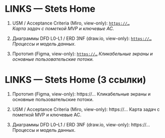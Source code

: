 # LINKS — Stets Home

1) USM / Acceptance Criteria (Miro, view-only): [`https://…`](https://miro.com/app/board/uXjVJ6sKgb0=/?share_link_id=488402602130)  
   _Карта задач с пометкой MVP и ключевые AC._

2) Диаграммы DFD L0-L1 / ERD 3NF (draw.io, view-only): [`https://…`](https://viewer.diagrams.net/?tags=%7B%7D&lightbox=1&highlight=0000ff&edit=_blank&layers=1&nav=1&title=sh-dfd_erd.drawio&dark=auto#R%3Cmxfile%20pages%3D%222%22%3E%3Cdiagram%20name%3D%22DFD%20L0%26amp%3BL1%20Stets%20Home%22%20id%3D%22MnnW-QWd7FSkF0TVXXXI%22%3E7V1bc5vIEv41rkoe7GJguD36uptaOydV3t1k87KFJSyxwcJBOLbz6w%2B3wQPTMBcBQoqyVV4x0IA0833d093Tc2ScP7z8FnuPy5to7odHujZ%2FOTIujnTd0Bwt%2FV%2FW8lq0HBu6U7Qs4mBetKG3htvgp182loKLp2Dur2sXJlEUJsFjvXEWrVb%2BLKm1eXEcPdcvu4%2FC%2BlMfvYXPNNzOvJBt%2FRzMk2XR6uj2W%2FvvfrBYkicjyy3OPHjk4vKbrJfePHqmmozLI%2BM8jqKk%2BPTwcu6H2a9Hfpefzvfv%2F%2BLF81%2Fe15uHp59R%2BNH9dlzc7EpGpPoKsb9KlG%2BN7S%2Bf%2F%2F56c3XzbDp%2F3Hz88O%2Fdz%2FNjZBb3%2FuGFT3792yav5CdcPwcPobdKj85myyCcX3uv0VP2IuvEm30jR2fLKA5%2BRqvEC9NTKG1IT8dJOSIMrXbFbSaZNmetcfS0mvvzUug%2BPV%2FKIEyOy3fR8pvG0beqKzOJ2F%2Bn138iv45WNV1764S8Cum77OzcWy%2Fz52UHXhgsVunnWSrtx9kDgzA8j8Iozr%2B8cZX%2FS9sFO6HsrB9%2BnPgv1BAsO%2BU3P3rwk%2Fg1vaQ8e%2By4JaJKiCHD1YuG57cBi6yyX5b0YCWd5ZUgWVR3fxsI6YdyLMiMC4sZF0fpz%2BVeHaU%2FZ8oJ6eczJ%2F97lv%2B9zP9a%2BV8z%2F3tBXWMenetHp%2Bm7pnc1kJb%2FmNb3pww4Z7eJn6zTJ%2F2evvlbKzMGmW4qxgHpqFWUD0%2B678qm9aM3C1aLa%2F8%2B%2B9FwY4Sl%2FXKWdVWQEsZp%2BYiHYD7PHluMIu%2BuGnpxlHgJdZyOBTK%2B2MHRDTf%2B6HglDCw2FNzBRoILjwSc96xG9fVFPjbOyh5Ph2Z2aOR%2FbTIw0s86JVIMm%2FQJVpj1%2Bjz4kX5c5AMgO2FTz7gi4ym9BSo%2Fl2Lp96Ilm0PHn6cKoTyM4mQZLaKVF16%2BtTYY6O2a6yh6LBv%2F85PktRw13lMSZWyWPBCm81%2BC5Av1%2BZ9shJyY5dHFSzlg8oNXcrBKu%2BcLfUBJZYdvYvkRkZs9xT8q9pIjpXX0FM%2F8rs4utWJK3Au%2FcyCX%2FJD9tp3DOPZDLwl%2B1JUxNEhL0U9RkH6TN3J0sVYnR2zq9ZsU71rKNQZ79SLq459QLMCE1QDG1MDWqaGuUayIW7kx%2FRWPH7wgnM7A1dVGrv4rD93TOPZeqQseswG57hjZCGnNoY3dugUnIGLo3SIsfuQlsNkAVvFd%2B4WZrq5mCu1Q4e2S6IgCk1W7RokjBrGs2Tsi%2FN50xT804PYRfaYg%2Bshw1E40xyoHx9CIrCY%2F1dDXpMEiL6HXJOrwepMn3yK6v1%2F7w2g6QxGCgPFWWX4sDInN1wrDqRl1auCk8PhPDY57BM4Mm6a9JWwattaNNMdszqvrEltEGoaRdkoB5JxBHS5R9zazaig%2BjcIRAWfN3EyvvOobrm%2FvOsH52AG6HdC1rW0hF0sjF08Fuay%2FVMYbUgCIdZNpdbdagdMDbCYJG8vG28INksYNmgpuYH%2FyqUZBwabUWqGTzil9o5WfdY06NCio6XVUVS0FnjDlcjml7mBR7c42MVf3wNhqHhhbag6Yx2dOsxhb2jALvfU6mJHmqyCs3nA1JxeVPvW0pTx%2FcOSAXhkHdwOVFTHrs0CBeaO8BHY72KA3pNsw0hGAZdru1Gk3%2F4Zu1RY7l7hZtXflLXXtrw%2Fvp261IkEmaKhfxGECHqoFyWEaWnwqTMCobNPkgJRR2Q2JgUDqtIKUdaBWLVdg8GIzZ88BZQeUbYwyS9owtroM475QZiAQZXw3TwENDYqB01ijTNkWp47UfHPaavAwC63PQtG2ZqG6Iwu2hsT2ZqEItk1rsfxq5llh77Lu72xMNcn1TaBQA7qWb%2Fa8DBI%2FS0rKrnuOvUfpcSeRWoaMtoAxN6HIHiqhSG9hRZbo6uFcXasRWEvKUGP%2BUFFk0U2X9Wwk1ppppUH4aZfUcJB6zoZW0%2BSouua8EPRdoBpPc%2FOedsGUcrZrSo3JpYRHDjGsUbElmprVABc3OeSArv5tJ9NpKl%2BTYzqxEojjP7AZBS8vgWveyoHmQi3JJVcUBE8pH1%2Fl6KcdfG0IdsqzAC3olveQmViru%2FXjfsyKanQgGido0AE3TnCggzHogBcmYCS4Pn8G3PISo0QJjJYMGH6uWR3OJTzT%2BdSqhkiyjuTOm31b5Ng7nhXrQk7T68JsmnM89%2BJv74504z7%2Fd6Sf5%2B8Tvzs%2BXvj5yVIkP5EtXNGz%2F96%2Fz5%2BrwbeLF3fvtEKC%2FO998f%2FsjG6axQH9obzh28qXuv9G3B%2Fb4KviN%2BmYvygZTNPjQwkvUY2OKJeRLeUy2hqPyXuJXLu00jddhmHbzBq1hn%2BgZRmGNEtiy2g8iZfnx77bVPL8jJZsoR6DnNV8qSLJhjOrEhGdR1WGWPscbqdJQBn30zBmFFJ0y%2FUbQ9s3LHJ5eX4scqeS54daAqTKHrsKa3dxTQNXi2gLr2HudJ6kK9k0Gn0FepLNgTzJ2hf78b8fwcvV1%2BDq0Q%2FvLv%2B8fzgWCK%2BxqWGnTB%2FRk7%2BMUa%2FZsHT6IyV15mHWIwuvIi5xlN7XPDsyL7J7pby2LhckH4mvbB6sqx27AWRElD3d1QjoamOorm4LGtCrzw1KtdELjuuR0qqX0a%2Fdy7bunjhuvZ91DehnbaB%2B%2FvDh%2B93sY3jxdYHtyw8PM2dx%2BekYdioLJY%2FtUnq1rpR6IpV5Mqi1YolaK7agtTKwacLmf5TarD1Dk00yqYu02Satj8TNGVPxMzMzJqF1iY7Y7EvBHPr0%2FaO9%2FHN5e%2FHXH6uL0%2BC%2Fy6v1%2F1pgqeqtgb0Q49aI2OUZTJsbQy7zRZ0TwCFiGiwngBdiJMgJ1QwG24bSUiUGSdhkdR7WxKDE3Mxx2ZshUrmHg3FZAjOBF9c5fhHd4MqMMr8CB0FnNKiXohqt2d97iPwa7Pmx3q0hX5dGvjHK6mIVeKGeZGy9FqDhmBUg6dj4xFQzLRDWT1BqXpB%2FxLCrXq5p6HPJ8RXsoeGIRDmOBBoTGHB8To8waLoQLjK1nbzYzQjDmG6xEIxYIBr1QjlCMibHR2ryZeS1OEsrwFMQqewgTSoII%2FZuuHG3gWcsquu097yWieIq0%2B1ESjYkD1fW2jBdsi6q%2F7RLWX5JAQMQjCVlK%2FQLagcANRoX1C1FScXX00wl5ZS8697ww%2F7TQ2pbGFXV6GFtC4Q0ZexvT%2BlPgB9alvcoKv2dThNVLOi5i4oeG7KK3rKtUYBs2QCO9e7IAyijcfwK4GxEm%2FgsYQKE0ZLloVCVBvYnDFSlZjJk04cB0FMVGqXlMlujLOkYiGGTdJthKcuAmIRDWZCMZXCiEwDNNWQ40xsMTJCq%2FKNefBYprzYdq1z%2F5%2FAeT7gePz9FQmi97CapqBvW25kMqW207k7WgprWQpuxWc3USSnUgVnNUmA1QIbHagJMyGE1G%2BBFXe%2FTxtINMRtrTE4juYQ91CPacwcu5ZSRyh2Ti%2F7sEyvJ%2B4FtaxxbywSCuZhTyghpAC1hsTKfHdO4bVNMKXk8WtwYbVabSSCxjc1NQ2PXbpoaeak6pX4Fn5RdLbDYE5%2BUwRc6%2BKQgZmrJjful6iMJP2SvbLsaPSqWgN6xSi9wnJdsFMulWU2OZvMgnoNUeJb1YEHZfKalSj2uyN16WmQNPEs3NKPzBaH3s%2FWazPbSiUkxRMViVGJlYyaROSBUrGraxKa4u%2BBWatYwCwB3hem0Ews5o2zw4rKz2Mxi7CYTYOZrW91GKNKAFYsNoR4MSpjWsaucYg0SOxaNLPTGkJ2lKMD6W10p0lOrxzU1xhtnP9W9MuWwtClnaeMsD0nnx%2FIUBwkhh1MAEOlAUFNJSNA06yQ9R31dCUh6DkOiUwg9tCSVqieNiUcs%2BIz2ixfsUq0VPA1GkzbZMFKy2AD4AV4x3Fyb2tNkEiEDs%2BzIC2MYbIqrkhByeX5IHeBhJSG7ax9sNVtTZ386ZBqNfmoh3d4IUKAoft%2BZIeRGaPtFy6ZGj1vYB26HTD7HwKNESaDoBddFBgohznYZKXv2I4QcTnIK0oHQsZKQXbd9OcYlP6jbLzH2qw57o1k4b091pfKGW5ZQU%2FiJM6BakHik6khwsRxNlP90af5L0TiKUw9Iz9U1q2%2F7BwSmhcYFps7mnl0gNsMDSPpgm5p2kxoyHaGnNwDaWSTytl4kcr30HrPDh5dF2rA8md%2FPT%2BZe4t0mUex%2FuKD83qF%2Fn9FBVmQyWC2u86ML46hZ3y6Lpp5rWZ07%2FTw7yub51DGqn82O0itqZ6nj7Dxq3AvVrs6P8qJ6ctCVqI4HDH8yn%2BPtnNTMQVcpjgeP1Jacpd6KXZDBeVAJfasEXVAlkEJXEioB29qAXgNRNpZOQwKs3oaCEZFBLsd%2BhUr7uGIZ2cP7HsmwoFWPvoHqAcvXHPTEgHoCY2uKiqIlhWy06ic7rUDEdongqZO%2BNQgWnVTIp0RhxxhjTgG5EricD%2FofeKQPFk%2FZmPUnOn1hU59S4lXWIeoV7g9Tlu2qIqQBWX0T0EX9VuISzBWpzu64LlJWP4POZoDy3305%2BE2XGMUDKyOL5W6%2BMgKEkMup4AcW53B7L%2BE3DWXEJlNc4A2UkTjaDz6z7SsgYKBPQQH1WBUKDDPTQ3JK6qYX1aGitPpWN8DeWLDzzJGf%2BpjjbI7lAhmEPG0DyHBnPg6w6K7%2FiU%2B22wcbs7YaCN4oPDu65mJLQW0yjQJWntRpolx5clBIAyokm90BYQr6qCURgN7thE6NAtPoe0gByK%2BfjrbabG8kWr9tNz2UBPW52orEnSWq5WCybXL%2F9YlZVrY1di20pTVYuaf9TaC9Sly9Wz32ItKd1NCXciG7KGwM%2BXqA5wDevsFriHo2iJNCArzI2jBMO1XwQlsU8OxUDGVyy8uMBN%2BWvIsLRtFe9h1IK85OEOi7jXNiBPJxLunBTGeU2BxsE4Ht4hwsS84NxUGrdlWERoK63oemlopTTDADd%2BfhLRos1yXTrbQTwyDaQBXer6DA0GDvDSAtqSWsLqy2Wlbzo5Ko8kSg0V0VonVb6NC788NP0TpIggiUuG5cUEmq4koFw31b0aIOW13SYZsVjN20eo8M4DA0x5TeEq89EzGD9CCq2ul48dbsSqAmh4LMSHoaLviz3xuFa50gnuJaaSxaL9GUrJd4rOX7VqpQgfxSQABMBgcYNmD1KsmIrTmuLHSRYqyicRkH2uG0WSd2AhUcDDbDSGdQu34OHkIvr5EyWwbh%2FNp7jZ6yEblOvNk3cnS2jOLgZ7RKPALFvFZKCVRDq11xm0mWuKlD%2Fj49X8ogTI7Ld9Hym8bRN%2F9zGYHIJGJ%2FnV7%2FieBOq5quvXVCXmXpzfNKLlozPMTYI%2FdBGJ5HYRTnX964yv8NGGnB0G4OtmCkBelDhVoMNh2F5DhqnZXcilIdlfbIXK3pz4g02A9b88k2xh3TNUXfk84py%2FbQ%2FVU21aN1uDGq9C6jMx853l013OIo8RLqOO1%2FMqbYAdENMf6IKLvfEOx8d7C%2BZ9M%2BjAMrjMoKNqBApsAKLbs%2BbcwKYlPat7POvrKFLTxSJsMWbFAeH9hiVLYAPcUToAsMB283pIu%2BCsDuJ4G4woNnKgSC2RghYnrnQCCDEgjgwJoCf8Ahpb74oyqiX%2FHERY1Fym0BGrsHVP4tRBLH8qr8%2B0knWHwoTYZO2DCLeaCTcelEnyiftLi%2BN%2BYTGaf4%2FtsgFQJ3hzTMlthsL4nCjU7uzFRf1zPVh0Io5HU0kGAvNCNv%2FfVCjwWFRZwKiNrCYvtx8g1TQSX3KZzEXl%2FE3SGxNQN2laLYfWRmYpsThYI2JazLtEWhlDNboHC10aRJ8U28LDYIZjhiUfu%2BYlImvOhQdZdmsLDPZCDfSxHalg1Ou2PePUOehDmGCFebljXKSkNwU1GXk1kN4E9FxrD0QXkCaU6fRIHRBIiiJRihSBQ7ay1IgH6KBf6IDTAEc1iGO0p9JmjtMOYUt4DK62Gx2hbqLABtVrIBCwA5M2OzgMV6j8mcXq0YU5V2exfX0tIdalJ3WU4Cpzi1A4sZVWty6bmdOebczmrx5SrsU9%2B%2BkWuzs6spY1tn794sbxu8je0vn%2F%2F%2BenN182w6f9x8%2FPDv3c%2FzavcfmrfhC0UnecNy9LFDDAZCVabdvW3eMdKJK7JFhJNUyD4SN9lRlGuBd8FNrCozbXoYR1FCX57VRbiJ5n52xf8B%3C%2Fdiagram%3E%3Cdiagram%20id%3D%22xzmoIf4-ixnHpPlwYKO3%22%20name%3D%22ER%203%D0%9D%D0%A4%20Stets%20Home%22%3E7Z1td5rKFsc%2FjWvd%2ByJdPIsvVZLePPUkbU%2BbkzdZNBK1ByVV0iT99BeQwYEZEJWHmWGv1WWVICDMf%2FNj7z1799Tx4u3jyn6eXXsTx%2B0p0uStp1o9RZH7hhr8Fy55j5dIqrxZMl3NJ%2FGy7YIv8z8OWjFe%2BjKfOOvUir7nuf78Ob3w0VsunUc%2FtcxerbzX9GpPnpve67M9dYgFXx5tl1z6fT7xZ5ulptLfLv%2BfM5%2FO0J5lY7D5y8JGK8e%2FZD2zJ94rtkg97SlGT1Hf7J466oXL0v%2FU8crz%2FJ2roZUXb2PHDc8%2BOq%2Bb%2FZ4dvoHkt6%2BcpV%2FRNn%2F75rc7f%2BmfT8b%2B40fp%2Bh%2Ft6vok3tFv232JT3vPknqDs%2FB1dBq9jnqW3DPH0fs%2BtjxacyRFf92811Prb069%2F46uZ3AVnsO3vv0jXDRa%2B%2FbKj4edGhzxKBhIvj1fOqtggRx9dl37eT2PVt8smc3dyZX97r34aEPo0%2Bhp%2FuZMPm9GXbhuMACvgo2FH8ONPwUb%2FxIfTPhn251Pl8H7x%2BAEh3scrZx1cCxX9tqP15j5Czd%2BG315c6SyFp327NVB59FZ%2Bc4btqjc1dpes4%2BOt3D81XvwOd6MHg%2FiWMYqGtSvW00kkp1hekgW2rEOp8mm9zus7cF9DmRuL6fBOUyOztTShycnx4sdn6xQjk%2FNHJ7tBtdhafvOyHtZTtZ7jXZ0iME3sFNYVinRtyKxVKsthdRWoSY%2BhzZqNPNW8z%2BhEtx45OI6iT6%2FzheuvQyMnz3JLBp5kbWPxvvcdcee64ViWnpLh9BTuNJk5T1%2FtVdTx48XPHvzpR9dEH0U%2FAt%2B7lj6oPf04FjHwWd5%2Bzn4F66%2B8sfecu2vAt2G23AC%2Bbw6oYRGvvccb9R1ntD2V%2FH1D9%2F%2F8HzfW1AUplIVVmi%2BKpTde3p47pJZdhjjKtvDWtc1BlViDN5c5o7C4HT7c9vdyjyyyeHN3d6OGcrAol7q5PJmr3vWEnvB1Xtyo%2FvzbD6ZOIFVHr3O5r7z5dl%2BDFd6DQAn3x7vMVqU6kcLNjzUPUfH8TZ4z52LZ2E1YnSfW%2BH3q0GYs5aFghBls%2B5oHchhvpxebb5pZJSk866kt1y7K5ttKqvU3sWTlg7wUgpepMNFVB%2B8GGLAi1F%2BDDZjkZ3JHG2vWXLRqx8qQC5tDu0%2BMbRPTxb23GUdObge8oAYTGnABKLghigGYhDFoKsAYQJAiGU8kfgykZuhHrkurOjVDDcY%2BjPOMD%2BHRPhFmPdzcC0TgA62dKMBdXBDHUngkHPskPWucgeSG4CHMAaU4pUL4y1mRBRjIIr6BQBIwZQi0E0KkIIHpKDkJ%2FGIFCjjrHtIgeQGSCGMAaVkyoVIoRHpGdFmwzeJa0PBnBp6GkE2X5Qxf8cm9yPZbPBqxVsDaqldY0AtbIlOBWrhh1rQGOWdWvK9b6JTi1r94ABqaXUsU1LkdlALnpOqYSskuacJyhgYqehAKs3qCkilLaFduB%2FPpq%2FffymufLpeXK%2Be%2FekyZ47aUI2k0MfUJmOSSuQSvA6R%2FjRMf2MkzSII6sE0tZJi0ZT4VMbEopWdQJM4ZGCeWkv6ojx9w5PBwU8GhSYM5qnlnCBynlqwdTe8Pj%2BCN9PwzdklWhQcRLK0A88ThaKFxwlBrDA5l41QQMWT25gTUzuPFU3JC54qmNIbTHArRz1HiAgmuO0Yg7QJbkA9JUQL1COIFSbnwRVQD9V9w5w4GKIYmEMnun5gDh0%2Frhr%2B5tBRT1AX5tAVaQ3gQxTjmTeHjpwiN%2B4pKN1MyQsltT3HgyHugGl0Akln8HO5er%2F9c%2FbVvj2z3JtfT3%2BUxYmen34M4MEaeHA4jY4%2B6PJddOKgR6HcgD2EMaCUiOeO7DEcOWQsh11BoAK5Ys2rCLikLVmthi%2FKzcXcvPp0J31%2FWJw%2BPJ4s8uqZp2m9kFx6kPJVcsxrCCFizOiXdXAkPAIpXy3JBFK%2Bqgx%2BFloiSPnKOUFdLU1eKEjge0EsbFFp8n3S0BmB9EZKjTelDGB2pqQCmVhV%2BhYbhhH%2BMrGoJ4iWiSW8q7FQjUAigphXSopVCCEW5kHspxPGM9Pn9J6y%2F%2FQ5RriFa90ApzAlJJMUEnAKL5zCX%2FIV9QQNgFMyagROEcS85mRj5UZE963tBQzThqaAYdoSmWI47u36yw9tOLZn99PXh5%2F3DwX9npPSMxvoV7GkAinuJkBJMMAfDxS6xiDaWomCzH48OGOgMcuGgRT0RYi2tiQ6iLZWGW0ttGsQbc05QV2NthYKEp4dBLGwOxpBH8Y2PCRPNhKXbUpD8KzAlKggLlulv7NhbOEvLks9QWRc9qxtbGnC41moR6AWQQwsGZnlOkeMayUAezAlDYi1cswe%2FMVaqSeIjLV2lz0g2iqYgaVEWysuLwqwUpt0AFbY0hIlqgq0wgutcFgdg36G9ggzCk4rcg2jBXCl1cFNxi9PTxb2PPwiaq10QJTHwoBGjd8DuNSoIiAXpmSl0OrvArnwQi789bKmj8I9vH2Ck0siSCAXUUwsZcpGMMaGciqhPX4fvKpxZvtRXMNJ9grfugKWYUpo6BcCy3DJMvx1uKaPwj18gYKzTCJIYBlRTCzFxWjtbHkN%2FMKmloBf2BIXrQcq8Asn%2FJKwCu%2F8QutD2lF%2BUasfLcAvrQ5uypSGHfxiokIDeJpL8L4PzNKGfoBZ2BLUHnXzgFmYYxY0Z593Ztkjiik6sxjVjxZgllYHNyU4GsaPFCx1ZZiCEQCQGsUAAMJUG6WcekZDYvacRUP8IlLJUAlUJsrVQrYykVHWFZKMWahM1JJ8KP58wPeDKxMVWiioTJRzgrpamahQkIDvgljYospEOykleB2xjvONVCBqSitA90yJByoQVeldbBhP%2BKtARD1BHa1AVKhHoBNBDCxUIGJHCcAeTEkDKhBxzB78VSCinqBOdnspVCOQhyDmNa%2FbywFt6YRwo3AtJUAXtrQF9Yg4ZhcO6xHRzxAZXOyu5wQqEglnZMm4ZeI7iZOzTDQDDk8oB1ppXTiAK2wpaY8pR4ArzOEKf0WI6Gdoj2Cj6LCiVT9aAFZaHdyUeTpWhb11gVbqUw7QCltSokw2CpFfTU8UTYpebBQ0IKaRovkbhaTTgyT0kvLIJqHLpkxiiUIbsShWBEnobSkKQq31Z6HXUP%2BuIA29zEBmjf%2FJYGuH89BlCLgKZmWRJKn%2BysPgRWId%2FNvLTa9DPwUPAohh2nkQKLN3AQUFUdb63Zb1YQstPZ1DbEGDDqKsuCSBWkQxsgVRVshQb1oLQCBsiQMCpzwTCC1JnUcCIQOnHSYQCJ2KZmTJ0KlgM%2Fj5VgcwCVtygY5yPDMJNfmcRyjpZEu5YkUCkohiY3NayqnEHLkhlrI1imgkoZSITDbRHQXP6cJhRo9DQYr0n9vPwa%2F5%2B9z6L9BMncICmmFKadBTjm%2BaoeWmc0gz3WwqV6xIoBlRbCwZwTyoEgDWO1ewNBa%2B1QVIw5bcoM0c10hD65PLI9KQscvuRo2g05xwVpYMiuZUB7B7AC%2FsqgjghS1ZUeaxArxwAy%2FUJrk8wksnG84VKxLQRRQbm9NwTk5VCdhSCuIWwBh2FQUYw5bE9ijsCxjDHsbQ%2BuZyiDHoZwDGbBUJGCOIjdXorUGHSV2jDIecxrWMILjEk8YAbNoS3aev5%2Bcz2Vncnf64eXr45N7%2Fvr840SG4xDXYoCJK%2FIANfRjuMTFOHLApViSAjSg2llKoNAQbA6MOPeaQLrJHYzIA9mhLF8%2BLS3V0e27c3Cvm2%2Bu1ebu0NKougD24YQ9V4o496MNwjxClOOxRrEhgD1FsbE7x2zPMHzKkOViimUddpJHGhAE0wpRSTAjxcE0j%2FFW1pQ5DJD6gka0igUYEsbGDnBCPhQVxdIxM1DSZBO9lYh09ejWw95lgEDBMfXIChmFLXwowDM8Mw1%2BJW%2Fow3COoKDjDJIoEhhHFxlJClSHDkDRixoVZFAnDFQnDmNPOF51rTDMAKm2JaLH%2B6%2Bf9zezU%2Fn4mfxp%2FfB7ZK%2FskP9UrkALJ8riATFQDqYhrMgwDbbhyFSGrCDBiCKFllNC6gyYrQhuulkQEsF8O9svdigrtVDNNuNhuwks9QSTpd6MHV6EggfUFsbAk6m9rApRkFR7a7TbSdaspxUD3XaYkBDleVXokG4YUmj%2BSQ0ghE7w6UbmoUI%2FAKIIYWDLBC%2FpttaUEYA%2BmpAFtyjlmD1qzLQ7ZY4%2BsQsHJAxqUC2ZekRorqAMtkDOFa0EBwLSlsPXd7Pvf587wTr5%2BH597s38vFpe0MCkADC8AQ%2B3MxTbBUAfhHmFGcQimUI5AMILYV0qeolW%2BcCJACxsaAmhhSlTQ45xnaKE14OIQWvYIOwoOLdDfXDD7SilXYR1TJhEwhg1VAcawNc8DMld45hha1y22OYY%2BCqE4ESFIIBlRTGxOcaIy%2FpdNVCmpC7CpCHBE6ecukk1jMgO0YUt3kBjDMdpQe3LxiDadTI0pFiSgjSAmVkbFUbPJMVqaajYpuRIBJInzBV8NEKU%2BuQCisKUfWjcYYBRuGIXWcItDRpG1Tma%2F7JAkUIowVpaeAZNLKYkLZYi9t6LV%2BrQc384GjZpTEIBLW5JSLvvjG%2BXh4bNz88X6HCC%2F%2BfipTMquM5k6aLp9gAAzb%2Botbfd0u5QYX9jQc5aT4WoVjdbTz3%2BclffVu7aX74h0tn9b2MvJX5FeVuG5dRLaCVc7m7sIkIINpj%2FFOx5k4Cn87LzN%2FTt0IMH7f8JvfdDjT9Yb2kj44T3ZYnBZ7vAP2LfCj9uvRZ%2FQ90hNxad27b2sHuNT%2Bds3v935S%2F98MvYfP0rX%2F2hX1yhh1UdoFny8cD%2BeTV%2B%2F%2F1Jc%2BXS9uF49%2B9MlWi%2B8HJXfzJLnP3z0JwtXjmv7899O6ndVp8ibkEMx06DEu0WxsawKN2c0%2FtbeCszdr5bZrzbI7HdzhY7dbzDk7XdsqzGFH3T28s%2Bhmf4tqqEffMild6L1D99JZOE2p4Znc0rBb2vTviKZVjTCElx0LOIj5%2BBHqPcr%2B4fjpg0rUbEtvEnPH213GP9hEcBBZJ2jUm4YoqQf%2B6yM%2FVZCYnHefGu%2BCm6Ucy%2FcFNr0ibuiPbOSpq%2FwVpOFCUVKY1QvriF7PGScSB8kDTFjQ0Ys1oKe2YH39LR2DjEbLY7wi9%2Fmt%2FvpvXRx921iXdlfny%2F6Jzk56INTjL0togy6WXKcF2NGGgy261x5EWGHqvjp%2BP57PJTtF9%2FLwshh9%2FYMqpAYkyYSGtSksYUAlRTGIGxBbFIGW9b%2ByvvXQU8eE%2BfJfnH9vaX982XxjK5B%2FPRSQu0U0KECjE6Czmr4otxczM2rT3fS94fF6cPjyaJ60GmWX7TMbbEv683wC2pXgEwQyo0WgF90qQF%2BMdUu8QvVutMmQxiJIenhBtv49eKhP5ysIxMzDFaQlee36EjQ34N30%2Bj%2FVNZv8KoRvTGM1M0i3nHwUzf7jjfTxn2jwefI4ltD5Xeio1GPYvyLjDpu%2FKn9CvSqjX8s9gAFddloAAUbsY99ZNsrMF2ld2KYjdtH8tiEA%2Bqcbst7WUo%2BTGKWRfcxZjuIuQZTV6sj8CgTiTZYuY0MnpdlCTWMaBaaTVSeHTms9Aw0cwSvfTn9W%2BoxzpmdKHFfYDDOVRpnesb3ALVKsZI5aDpfpvhQ40Y14d2gVcVw3Nv1lx%2FacGzP7qevDz%2FvH2qkVVVqwm%2FZjD1EgZRa7WFmJ4MjPAZgD%2FPsISUTP%2Bv9xVt1SzviHi1ay32cq5VZy00yx9ckISSd3SFlbZhMt6j7gu8%2BZriUySwbxqaaTLM2k6kbwphMJW3MagnfZvahx9XTq3Wxai3sZKDXsBPi%2FtLITpr3SJPHJtxNjDKRhz2oP%2FCWc8jtLXubKr7l5OZtFRJ96qaTvj1VSulFpdNr8ZdofaUNf4mR8Zck7oBqg4ytBPtqeT7I7qRfx52IuCpN7ETW4CZR%2FU0ir1o0W3eJo1w%2FHyTJSN9dDG1QpwOo5L3CWzo5t4roWG6c1TwYI1Fj1NL3j6J2Xvj9I2d2ZL%2B%2BO4hkyANRHltkPWNlZbkGU07sRe3XYGZlpZW9GEc8V7BjzfN%2FL9m%2Ft9JAD3O3kZzW0Wp6EhJR3yWuCsPf7aX4hrAjBNzQwwQ1qirX5ZgKbLwhqU08JTRj4xU0LQRFHpXDI4%2Fl92I0P7mgVbuIfq%2BodlHhCK%2BbiBUUO13YsJvHQbSh1GRgw1kejWStNGRfM%2B7sehg6uxdN75Z91apNMGLOvubXKuQhrbCN6GyxBS5OPaGY2WMjsYdls9ATBkkTTV9Pq9pC82%2BOTTT7OHk%2Br8EaZ3eimI0n8zFX64NuvxSsJPxZuL3DyqdahRXK4pmoKRughhJ8DPU4X0auR7mXLbIULZnN3cmV%2Fe69%2BGhD6NPoaf7mTD57r%2Bt43cAMXAUbW%2BP2KD4Y6gzfaCJvsLmw4lK0Rk6JD63IWNRQy4P06ZRtxJ6dYV9tdQ8krixPKZSmIUn3M2HLf1BVRnkKKxRFV6uWHVNFp3rdvaeHJ%2BdFy8gZ5TeXuaOwmSJMWVPcXM0lpfrRAjXL2hzd5Izacyv8PgkzFl5ctWqkYaR4GS4snXdhQSkzppQGDXDKsUzW98EEy5R9YmCcZYzyY1Dw8qvQ%2FUYw85ozFTJpvhe89lMoYuV18Ose9nAtO8AcpnSYF9khPaOZusdjolnmRmGjYkwCP2hZhRB%2BUBP5N8EPyrqooMVU%2FY7QfvXKE8sTihLBwRWa0iQ8QghiZdG9ZS9n6NEUw8gzQHuuzzqEBA8FbCkL2k%2FV7%2Fysj18E8X6iQQfuz5M6HjMBXlod3DmV7yt0gIqCOnzLDNCGLd1RapJbrM4UYr4GIz63%2FqASjKQwS0%2BwjFfcPVOoxpmYioamIfGfmi4nzlqUd3tEJZDyexGjKFXB783MPNVQvZWa%2B3fI2TpmSRo191OU6IadkiwBhp1Dw66qJQ27Up9d141G6nA1ZNeR8JPKI3XMsM%2FuxRSiYm7B783O5EJ2vna73t%2BxY7HsuizlGHYNM%2Bl5qTyZJ%2BXNCgb2RfxxWMKmq%2Bb3bYYshr2MKVmJAg3XXd7JBBQhjaE16VGSgyAOUHEcILFvkMiQe4po%2BTSbfm4%2FenEnt7PL3rbFW7I0d7gKHjDYShciBsJYY0ql6awKtgkQe7EOc8JhKChQi5QgKsCWtmj1eYF0Ks7YrJF0BEl5kGkFPoF0CkdVIl0gHWGsMS3zJ5d0Dp7lxZyIWKKeOmQF1MOYzlSAHI7cOWXnfzEPOVp3YUWtfnQArLQ7mnNarlNn0JYMWhVGoDrIIjWoBliELRlpOYmZWtqDGShjjMRkYX%2FCVxvFMoIQbj0hXFlC1AExXPZ1BYWs6vdsJsYLYri5p4hM4%2BnybHQNKloJZ2nJbJnESRljjIXQ%2FjiAYeQJoMU56HXIB54I2tKTZV067q%2B388uvt9a%2FN39dmXf%2Fjmgl%2B4FbKnZW1sgt%2FEVkqaOQFokS3ndZqEcAFkEMbEUz0BN2EQtuuBYWoAxjjwZQEJBrmBEl8qrRUoiFx5kdmgSgEcXMIrc%2FIE1zSNOcuABqGFMbvakimxUXpB5UXMi9kkbsTd1dSwf5XesouqAN1HiICFB0gWiIbTbRdluWWOi7%2FU69bk104TYzXbjrqsGgyekdm1lzL1gNBiOnf66ETSmUsQKEJrakoHIh1GNoP5lHK53Lg%2Bgacnlak%2BEe0QhwIx346GLUID7BcnkMSugAZikWjyql%2BlEF3qZ2VVDUjLcKtBHHbZTGpRYlAz4kxjQE2cn1ZyfXSDT8ZfnknCJKkUEgmuJRBRnMwlljWr2%2FvLoLB6Y0M6cglsJmdWgKkIcxke2YmNhVwmHUZyNK6o8x6C6pQKaPaEYU1UDP5h7g9Z90lIeA80kfi0mdRX9SsVjVEJWGAiKpUTtAJGyJyZRzBzwQCXtEkkQ%2FeUcSSkZYV5DErGF4AJK0O5rp86mGMipGmSn2dBqDSW52zAHJNR0JJ7WpMoCXmmUXrbvyPL9gTXQUwUiZXXsTJ9zq%2FwE%3D%3C%2Fdiagram%3E%3C%2Fmxfile%3E)  
   _Процессы и модель данных._

3) Прототип (Figma, view-only): [`https://…`](https://www.figma.com/design/staLoelksEPrQAp6kfVwxG/Stets-Home-%D0%94%D0%B8%D0%B7%D0%B0%D0%B9%D0%BD-%D1%81%D0%B8%D1%81%D1%82%D0%B5%D0%BC%D0%B0?node-id=22702-12025&t=6atDyDkk1UcCfvdq-1)
   _Кликабельные экраны и основные пользовательские потоки._

# LINKS — Stets Home (3 ссылки)

1) Прототип (Figma, view-only): https://…
   Кликабельные экраны и основные пользовательские потоки.

2) USM / Acceptance Criteria (Miro, view-only): https://…
   Карта задач с пометкой MVP и ключевые AC.

3) Диаграммы DFD L0–L1 / ERD 3NF (draw.io, view-only): https://…
   Процессы и модель данных.
